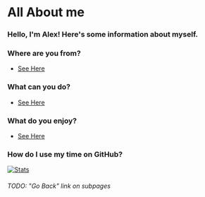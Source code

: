 # All About me

### Hello, I'm Alex! Here's some information about myself.

### Where are you from?
* [See Here](https://github.com/broken-admin/broken-admin/blob/master/where.md)

### What can you do? 
* [See Here](https://github.com/broken-admin/broken-admin/blob/master/skills.md)

### What do you enjoy?
* [See Here](https://github.com/broken-admin/broken-admin/blob/master/hobbies.md)

### How do I use my time on GitHub?
[![Stats](https://github-readme-stats.vercel.app/api?username=broken-admin&show_icons=true&theme=tokyonight&count_private=false)](https://github.com/anuraghazra/github-readme-stats)

###### TODO: "Go Back" link on subpages
